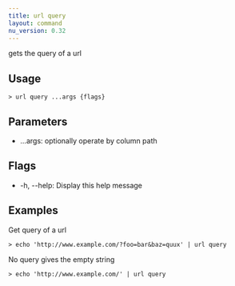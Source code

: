 ```yaml
---
title: url query
layout: command
nu_version: 0.32
---
```


gets the query of a url

## Usage

```shell
> url query ...args {flags}
```

## Parameters

- ...args: optionally operate by column path

## Flags

- -h, --help: Display this help message

## Examples

Get query of a url

```shell
> echo 'http://www.example.com/?foo=bar&baz=quux' | url query
```

No query gives the empty string

```shell
> echo 'http://www.example.com/' | url query
```
